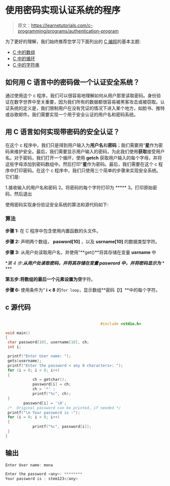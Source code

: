 # 使用密码实现认证系统的程序

> 原文：<https://learnetutorials.com/c-programming/programs/authentication-program>

为了更好的理解，我们始终推荐您学习下面列出的 [C 编程](../ "C programming")的基本主题:

*   [C 中的数组](../../c-programming/array)
*   [C 中的循环](../../c-programming/loops)
*   [C 中的字符串](../../c-programming/strings)

## 如何用 C 语言中的密码做一个认证安全系统？

通过使用这个 c 程序，我们可以很容易地理解如何从用户那里读取密码。身份验证在数字世界中至关重要，因为我们所有的数据都很容易被黑客攻击或被窃取。认证系统的定义是，我们限制用户在没有凭证的情况下进入某个地方，如脸书、推特或谷歌邮件。我们需要实现一个用于安全认证的用户名和密码系统。

## 用 C 语言如何实现带密码的安全认证？

在这个 c 程序中，我们只是得到用户输入为**用户名**和**密码**；我们需要用“**星**作为密码来维护安全。最后，我们需要显示用户输入的密码，为此我们使用**获取**接受用户名。对于密码，我们打开一个循环，使用 **getch** 获取用户输入的每个字母，并将这些字母添加到密码数组中。然后打印“**星**作为密码。最后，我们需要在这个 c 程序中打印密码。在这个 c 程序中，我们只使用三个简单的步骤来实现安全系统。它们是:

1.接收输入的用户名和密码
2。将密码的每个字符打印为 *****
3。打印原始密码，然后退出

使用密码实现身份验证安全系统的算法和源代码如下:

### 算法

**步骤 1:** 在 C 程序中包含使用内置函数的头文件。

**步骤 2:** 声明两个数组， **pasword[10]** ，以及 **usrname[10]** 的数据类型字符。

**步骤 3:** 从用户处读取用户名，并使用“**get()**将其存储在变量 **usrname** 中

**第 4 步:**从用户处读取密码，并将其存储在变量 **paswrord** 中，并将密码显示为*** * ***

**第五步:**将数组的最后一个元素设置为**空**字符。

**步骤 6:** 使用条件为“ **i < 8** 的`for loop`，显示数组**密码【I】**中的每个字符。

## c 源代码

```c

                                          #include <stdio.h>

void main()
{
 char password[10], username[10], ch;
 int i;

 printf("Enter User name: ");
 gets(username);
 printf("Enter the password < any 8 characters>: ");
 for (i = 0; i < 8; i++)
 {
            ch = getchar();
            password[i] = ch;
            ch = '*' ;
            printf("%c", ch);
 }
        password[i] = '\0';
 /*  Original password can be printed, if needed */
 printf("\n Your password is :");
 for (i = 0; i < 8; i++)
 {
            printf("%c", password[i]);
 }
}

```

## 输出

```c
Enter User name: mona

Enter the password <any>: ********
Your password is : stem123</any>
```